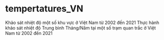 # tempertatures_VN
Khảo sát nhiệt độ một số khu vực ở Việt Nam từ 2002 đến 2021
Thực hành khảo sát nhiệt độ Trung bình Tháng/Năm tại một số trạm quan trắc ở Việt Nam từ 2002 đến 2021
